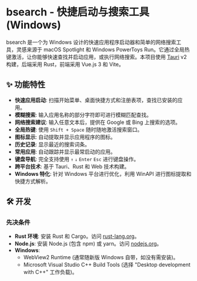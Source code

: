 # bsearch - 快捷启动与搜索工具 (Windows)

bsearch 是一个为 Windows 设计的快速应用程序启动器和简单的网络搜索工具，灵感来源于 macOS Spotlight 和 Windows PowerToys Run。它通过全局热键激活，让你能够快速查找并启动应用，或执行网络搜索。本项目使用 [Tauri](https://tauri.app/) v2 构建，后端采用 Rust，前端采用 Vue.js 3 和 Vite。

## ✨ 功能特性

* **快速应用启动**: 扫描开始菜单、桌面快捷方式和注册表项，查找已安装的应用。
* **模糊搜索**: 输入应用名称的部分字符即可进行模糊匹配查找。
* **网络搜索建议**: 输入任意文本后，提供在 Google 或 Bing 上搜索的选项。
* **全局热键**: 使用 `Shift + Space` 随时随地激活搜索窗口。
* **图标显示**: 自动提取并显示应用程序的图标。
* **历史记录**: 显示最近的搜索词条。
* **常用应用**: 自动跟踪并显示最常启动的应用。
* **键盘导航**: 完全支持使用 `↑` `↓` `Enter` `Esc` 进行键盘操作。
* **跨平台技术**: 基于 Tauri、Rust 和 Web 技术构建。
* **Windows 特化**: 针对 Windows 平台进行优化，利用 WinAPI 进行图标提取和快捷方式解析。

## 🛠️ 开发

### 先决条件

* **Rust 环境**: 安装 Rust 和 Cargo。访问 [rust-lang.org](https://www.rust-lang.org/tools/install)。
* **Node.js**: 安装 Node.js (包含 npm) 或 yarn。访问 [nodejs.org](https://nodejs.org/)。
* **Windows**:
    * WebView2 Runtime (通常随新版 Windows 自带，如没有需安装)。
    * Microsoft Visual Studio C++ Build Tools (选择 "Desktop development with C++" 工作负载)。